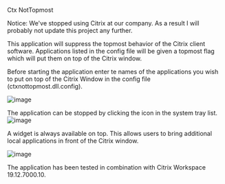 Ctx NotTopmost

Notice: We've stopped using Citrix at our company. As a result I will probably not update this project any further.

This application will suppress the topmost behavior of the Citrix client software. Applications listed in the config file will be given a topmost flag which will put them on top of the Citrix window.

Before starting the application enter te names of the applications you wish to put on top of the Citrix Window in the config file (ctxnottopmost.dll.config).

![image](https://user-images.githubusercontent.com/31825690/205658686-6867da4f-e8c7-40b7-b12b-edcd96bfa6f4.png)

The application can be stopped by clicking the icon in the system tray list.
![image](https://user-images.githubusercontent.com/31825690/205658378-f6e67b07-0eea-47e3-8154-674271af7987.png)

A widget is always available on top. This allows users to bring additional local applications in front of the Citrix window.

![image](https://user-images.githubusercontent.com/31825690/211026096-2a4943e0-fa63-4381-b87f-cca6e35fd9ca.png)

The application has been tested in combination with Citrix Workspace 19.12.7000.10.
